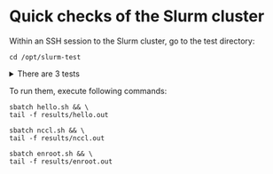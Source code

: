 # Quick checks of the Slurm cluster

Within an SSH session to the Slurm cluster, go to the test directory:
```shell
cd /opt/slurm-test
```

<details>
<summary>There are 3 tests</summary>

- `hello.sh`

  Performs basic checks of the Slurm cluster.
  Jobs can be executed and resources can be allocated.

- `nccl.sh`

  Executes NCCL test "all_reduce_perf" twice:
    - Using NVLink;
    - Using Infiniband.

- `enroot.sh`

  Launches jobs inside enroot containers (using pyxis plugin).
</details>

To run them, execute following commands:

```shell
sbatch hello.sh && \
tail -f results/hello.out
```

```shell
sbatch nccl.sh && \
tail -f results/nccl.out
```

```shell
sbatch enroot.sh && \
tail -f results/enroot.out
```
